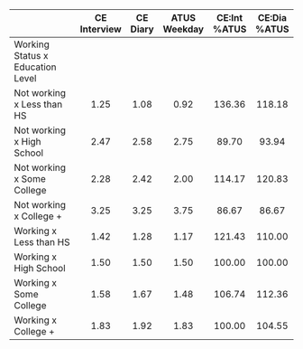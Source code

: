 
|                      | CE<br>Interview |  CE<br>Diary | ATUS<br>Weekday | CE:Int<br>%ATUS | CE:Dia<br>%ATUS |
| -------------------- | :----------: | :----------: | :----------: | :----------: | :----------: |
| Working Status x Education Level |              |              |              |              |              |
| Not working x Less than HS |         1.25 |         1.08 |         0.92 |       136.36 |       118.18 |
| Not working x High School |         2.47 |         2.58 |         2.75 |        89.70 |        93.94 |
| Not working x Some College |         2.28 |         2.42 |         2.00 |       114.17 |       120.83 |
| Not working x College + |         3.25 |         3.25 |         3.75 |        86.67 |        86.67 |
| Working x Less than HS |         1.42 |         1.28 |         1.17 |       121.43 |       110.00 |
| Working x High School |         1.50 |         1.50 |         1.50 |       100.00 |       100.00 |
| Working x Some College |         1.58 |         1.67 |         1.48 |       106.74 |       112.36 |
| Working x College +  |         1.83 |         1.92 |         1.83 |       100.00 |       104.55 |

